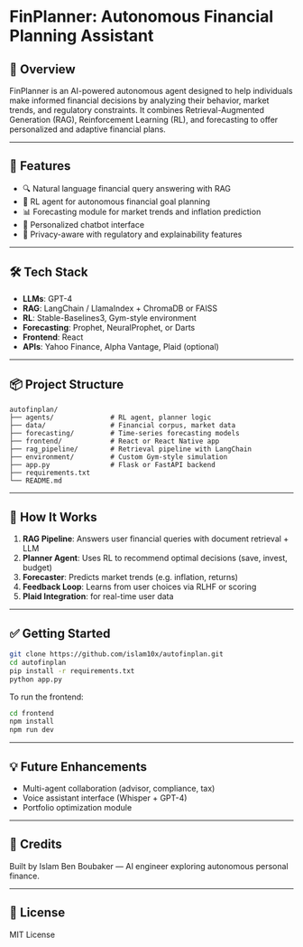 # FinPlanner: Autonomous Financial Planning Assistant

## 🚀 Overview
FinPlanner is an AI-powered autonomous agent designed to help individuals make informed financial decisions by analyzing their behavior, market trends, and regulatory constraints. It combines Retrieval-Augmented Generation (RAG), Reinforcement Learning (RL), and forecasting to offer personalized and adaptive financial plans.

---

## 📌 Features
- 🔍 Natural language financial query answering with RAG
- 🧠 RL agent for autonomous financial goal planning
- 📊 Forecasting module for market trends and inflation prediction
- 💬 Personalized chatbot interface
- 🔐 Privacy-aware with regulatory and explainability features

---

## 🛠️ Tech Stack
- **LLMs**: GPT-4
- **RAG**: LangChain / LlamaIndex + ChromaDB or FAISS
- **RL**: Stable-Baselines3, Gym-style environment
- **Forecasting**: Prophet, NeuralProphet, or Darts
- **Frontend**: React
- **APIs**: Yahoo Finance, Alpha Vantage, Plaid (optional)

---

## 📦 Project Structure
```
autofinplan/
├── agents/              # RL agent, planner logic
├── data/                # Financial corpus, market data
├── forecasting/         # Time-series forecasting models
├── frontend/            # React or React Native app
├── rag_pipeline/        # Retrieval pipeline with LangChain
├── environment/         # Custom Gym-style simulation
├── app.py               # Flask or FastAPI backend
├── requirements.txt
└── README.md
```

---

## 🧪 How It Works
1. **RAG Pipeline**: Answers user financial queries with document retrieval + LLM
2. **Planner Agent**: Uses RL to recommend optimal decisions (save, invest, budget)
3. **Forecaster**: Predicts market trends (e.g. inflation, returns)
4. **Feedback Loop**: Learns from user choices via RLHF or scoring
5. **Plaid Integration**: for real-time user data

---

## ✅ Getting Started
```bash
git clone https://github.com/islam10x/autofinplan.git
cd autofinplan
pip install -r requirements.txt
python app.py
```

To run the frontend:
```bash
cd frontend
npm install
npm run dev
```

---

## 💡 Future Enhancements
- Multi-agent collaboration (advisor, compliance, tax)
- Voice assistant interface (Whisper + GPT-4)
- Portfolio optimization module

---

## 🧠 Credits
Built by Islam Ben Boubaker — AI engineer exploring autonomous personal finance.

---

## 📄 License
MIT License
